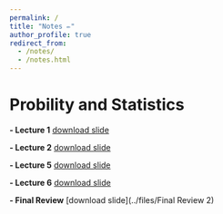 ```yaml
---
permalink: /
title: "Notes ✏️"
author_profile: true
redirect_from: 
  - /notes/
  - /notes.html
---
```


# Probility and Statistics

**- Lecture 1** 
[download slide](../files/Chapter1)

**- Lecture 2** 
[download slide](../files/Chapter2)

**- Lecture 5** 
[download slide](../files/Chapter5)

**- Lecture 6** 
[download slide](../files/Chapter6)

**- Final Review** 
[download slide](../files/Final Review 2)
